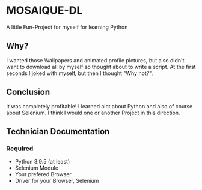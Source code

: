 # MOSAIQUE-DL

A little Fun-Project for myself for learning Python

## Why?

I wanted those Wallpapers and animated profile pictures, but also didn't
want to download all by myself so thought about to write a script. At
the first seconds I joked with myself, but then I thought "Why not?".

## Conclusion

It was completely profitable! I learned alot about Python and also of
course about Selenium. I think I would one or another Project in this
direction.

## Technician Documentation

### Required

- Python 3.9.5 (at least)
- Selenium Module
- Your prefered Browser
- Driver for your Browser, Selenium
